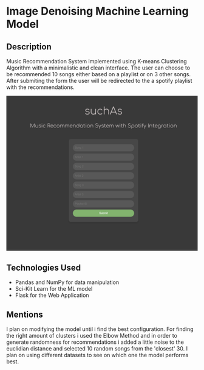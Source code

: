 # Image Denoising Machine Learning Model

## Description

Music Recommendation System implemented using K-means Clustering Algorithm with a minimalistic and clean interface. The user can choose to be recommended 10 songs either based on a playlist or on 3 other songs. After submiting the form the user will be redirected to the a spotify playlist with the recommendations.

![alt text](https://github.com/cosminstr/Music-Recommendation-System/blob/main/resources/webapp.png)

## Technologies Used

- Pandas and NumPy for data manipulation
- Sci-Kit Learn for the ML model
- Flask for the Web Application

## Mentions

I plan on modifying the model until i find the best configuration. For finding the right amount of clusters i used the Elbow Method and in order to generate randomness for recommendations i added a little noise to the euclidian distance and selected 10 random songs from the 'closest' 30. I plan on using different datasets to see on which one the model performs best.


